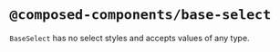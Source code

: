 # `@composed-components/base-select`

`BaseSelect` has no select styles and accepts values of any type.
